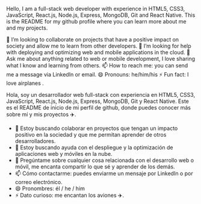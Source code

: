 Hello, I am a full-stack web developer with experience in HTML5, CSS3, JavaScript, React.js, Node.js, Express, MongoDB, Git and React Native. This is the README for my github profile where you can learn more about me and my projects.

👯 I’m looking to collaborate on projects that have a positive impact on society and allow me to learn from other developers.
🤔 I’m looking for help with deploying and optimizing web and mobile applications in the cloud.
💬 Ask me about anything related to web or mobile development, I love sharing what I know and learning from others.
📫 How to reach me: you can send me a message via LinkedIn or email.
😄 Pronouns: he/him/his
⚡ Fun fact: I love airplanes .

Hola, soy un desarrollador web full-stack con experiencia en HTML5, CSS3, JavaScript, React.js, Node.js, Express, MongoDB, Git y React Native. Este es el README de inicio de mi perfil de github, donde puedes conocer más sobre mí y mis proyectos ✈️.

- 👯 Estoy buscando colaborar en proyectos que tengan un impacto positivo en la sociedad y que me permitan aprender de otros desarrolladores.
- 🤔 Estoy buscando ayuda con el despliegue y la optimización de aplicaciones web y móviles en la nube.
- 💬 Pregúntame sobre cualquier cosa relacionada con el desarrollo web o móvil, me encanta compartir lo que sé y aprender de los demás.
- 📫 Cómo contactarme: puedes enviarme un mensaje por LinkedIn o por correo electrónico.
- 😄 Pronombres: él / he / him
- ⚡ Dato curioso: me encantan los aviones ✈️.

